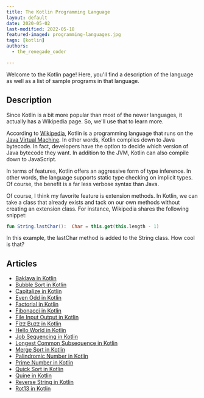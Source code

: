 ```yaml
---
title: The Kotlin Programming Language
layout: default
date: 2020-05-02
last-modified: 2022-05-18
featured-imaged: programming-languages.jpg
tags: [kotlin]
authors:
  - the_renegade_coder

---
```


Welcome to the Kotlin page! Here, you'll find a description of the language as well as a list of sample programs in that language.

## Description

Since Kotlin is a bit more popular than most of the newer languages, it 
actually has a Wikipedia page. So, we'll use that to learn more.

According to [Wikipedia][1], Kotlin is a programming language that runs on 
the [Java Virtual Machine][2]. In other words, Kotlin compiles down to Java 
bytecode. In fact, developers have the option to decide which version 
of Java bytecode they want. In addition to the JVM, Kotlin can also 
compile down to JavaScript.

In terms of features, Kotlin offers an aggressive form of type inference. 
In other words, the language supports static type checking on implicit 
types. Of course, the benefit is a far less verbose syntax than Java.

Of course, I think my favorite feature is extension methods. In Kotlin, 
we can take a class that already exists and tack on our own methods 
without creating an extension class. For instance, Wikipedia shares 
the following snippet:

```kotlin
fun String.lastChar():  Char = this.get(this.length - 1)
```

In this example, the lastChar method is added to the String class. How cool is that?

[1]: https://en.wikipedia.org/wiki/Kotlin_(programming_language)
[2]: https://en.wikipedia.org/wiki/Java_virtual_machine


## Articles

- [Baklava in Kotlin](https://rzuckerm.github.io/sample-programs-website-copy/projects/baklava/kotlin)
- [Bubble Sort in Kotlin](https://rzuckerm.github.io/sample-programs-website-copy/projects/bubble-sort/kotlin)
- [Capitalize in Kotlin](https://rzuckerm.github.io/sample-programs-website-copy/projects/capitalize/kotlin)
- [Even Odd in Kotlin](https://rzuckerm.github.io/sample-programs-website-copy/projects/even-odd/kotlin)
- [Factorial in Kotlin](https://rzuckerm.github.io/sample-programs-website-copy/projects/factorial/kotlin)
- [Fibonacci in Kotlin](https://rzuckerm.github.io/sample-programs-website-copy/projects/fibonacci/kotlin)
- [File Input Output in Kotlin](https://rzuckerm.github.io/sample-programs-website-copy/projects/file-input-output/kotlin)
- [Fizz Buzz in Kotlin](https://rzuckerm.github.io/sample-programs-website-copy/projects/fizz-buzz/kotlin)
- [Hello World in Kotlin](https://rzuckerm.github.io/sample-programs-website-copy/projects/hello-world/kotlin)
- [Job Sequencing in Kotlin](https://rzuckerm.github.io/sample-programs-website-copy/projects/job-sequencing/kotlin)
- [Longest Common Subsequence in Kotlin](https://rzuckerm.github.io/sample-programs-website-copy/projects/longest-common-subsequence/kotlin)
- [Merge Sort in Kotlin](https://rzuckerm.github.io/sample-programs-website-copy/projects/merge-sort/kotlin)
- [Palindromic Number in Kotlin](https://rzuckerm.github.io/sample-programs-website-copy/projects/palindromic-number/kotlin)
- [Prime Number in Kotlin](https://rzuckerm.github.io/sample-programs-website-copy/projects/prime-number/kotlin)
- [Quick Sort in Kotlin](https://rzuckerm.github.io/sample-programs-website-copy/projects/quick-sort/kotlin)
- [Quine in Kotlin](https://rzuckerm.github.io/sample-programs-website-copy/projects/quine/kotlin)
- [Reverse String in Kotlin](https://rzuckerm.github.io/sample-programs-website-copy/projects/reverse-string/kotlin)
- [Rot13 in Kotlin](https://rzuckerm.github.io/sample-programs-website-copy/projects/rot13/kotlin)